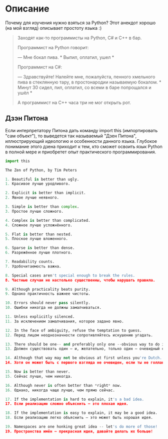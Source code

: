 # Описание

Почему для изучения нужно взяться за Python? Этот анекдот хорошо \(на мой взгляд\) описывает простоту языка :\)

> Заходят как-то программисты на Python, C\# и C++ в бар.
>
> Программист на Python говорит:
>
> — Мне бокал пива. \* Выпил, оплатил, ушел \*
>
> Программист на C\#:
>
> — Здравствуйте! Налейте мне, пожалуйста, пенного хмельного пива в стеклянную тару, в простонародии называемую бокалом. \* Минут 30 сидел, пил, оплатил, со всеми в баре попрощался и ушёл \*
>
> А программист на C++ часа три не мог открыть рот.

## Дзэн Питона

Если интерпретатору Питона дать команду import this \(импортировать "сам объект"\), то выведется так называемый "Дзен Питона", иллюстрирующий идеологию и особенности данного языка. Глубокое понимание этого дзена приходит к тем, кто сможет освоить язык Python в полной мере и приобретет опыт практического программирования.

```python
import this
```

```python
The Zen of Python, by Tim Peters

1. Beautiful is better than ugly.
1. Красивое лучше уродливого.

2. Explicit is better than implicit.
2. Явное лучше неявного.

3. Simple is better than complex.
3. Простое лучше сложного.

4. Complex is better than complicated.
4. Сложное лучше усложнённого.

5. Flat is better than nested.
5. Плоское лучше вложенного.

6. Sparse is better than dense.
6. Разрежённое лучше плотного.

7. Readability counts.
7. Удобочитаемость важна.

8. Special cases aren't special enough to break the rules.
8. Частные случаи не настолько существенны, чтобы нарушать правила.

9. Although practicality beats purity.
9. Однако практичность важнее чистоты.

10. Errors should never pass silently.
10. Ошибки никогда не должны замалчиваться.

11. Unless explicitly silenced.
11. За исключением замалчивания, которое задано явно.

12. In the face of ambiguity, refuse the temptation to guess.
12. Перед лицом неоднозначности сопротивляйтесь искушению угадать.

13. There should be one-- and preferably only one --obvious way to do it.
13. Должен существовать один — и, желательно, только один — очевидный способ сделать это.

14. Although that way may not be obvious at first unless you're Dutch.
14. Хотя он может быть с первого взгляда не очевиден, если ты не голландец.

15. Now is better than never.
15. Сейчас лучше, чем никогда.

16. Although never is often better than *right* now.
16. Однако, никогда чаще лучше, чем прямо сейчас.

17. If the implementation is hard to explain, it's a bad idea.
17. Если реализацию сложно объяснить — это плохая идея.

18. If the implementation is easy to explain, it may be a good idea.
18. Если реализацию легко объяснить — это может быть хорошая идея.

19. Namespaces are one honking great idea -- let's do more of those!
19. Пространства имён — прекрасная идея, давайте делать их больше!
```

